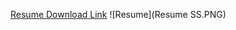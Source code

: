 [Resume Download Link](https://github.com/IssTaylor/IssTaylor.github.io/raw/master/Ashley%20Perez%20-%20%20Resume.pdf) 
![Resume](Resume SS.PNG)
